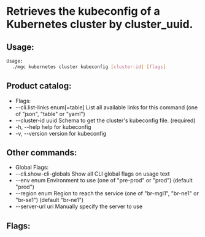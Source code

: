 # Retrieves the kubeconfig of a Kubernetes cluster by cluster_uuid.

## Usage:
```bash
Usage:
  ./mgc kubernetes cluster kubeconfig [cluster-id] [flags]
```

## Product catalog:
- Flags:
- --cli.list-links enum[=table]   List all available links for this command (one of "json", "table" or "yaml")
- --cluster-id uuid               Schema to get the cluster's kubeconfig file. (required)
- -h, --help                          help for kubeconfig
- -v, --version                       version for kubeconfig

## Other commands:
- Global Flags:
- --cli.show-cli-globals   Show all CLI global flags on usage text
- --env enum               Environment to use (one of "pre-prod" or "prod") (default "prod")
- --region enum            Region to reach the service (one of "br-mgl1", "br-ne1" or "br-se1") (default "br-ne1")
- --server-url uri         Manually specify the server to use

## Flags:
```bash

```

